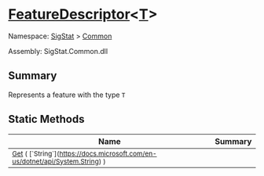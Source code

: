 # [FeatureDescriptor](./FeatureDescriptor-1.md)\<[T](./FeatureDescriptor-1.md)>

Namespace: [SigStat]() > [Common](./README.md)

Assembly: SigStat.Common.dll

## Summary
Represents a feature with the type `T`

## Static Methods

| Name | Summary | 
| --- | --- | 
| <sub>[Get](./Methods/FeatureDescriptor`1-100663424.md) ( [`String`](https://docs.microsoft.com/en-us/dotnet/api/System.String) )</sub><div style="z-index: 1; position: absolute;"><img width=200/></div>| <sub></sub>| <br>


